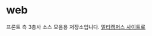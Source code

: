 # web
프론트 측 3총사 소스 모음용 저장소입니다.
<a href="https://lc.multicampus.com/kdt-developer/#/discoverWidget">멀티캠퍼스 사이트로</a>
<br>
